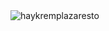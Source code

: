 <img src="https://github.com/Esteban1891/robotics-blog/blob/master/Captura%20de%20Pantalla%202020-07-21%20a%20la(s)%208.42.35%20p.%C2%A0m..png" alt="haykremplazaresto">
